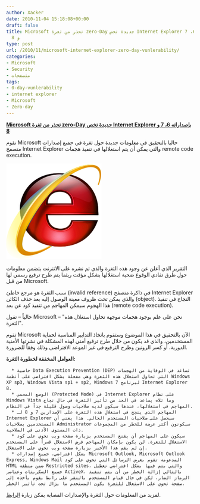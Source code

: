 ```yaml
---
author: Xacker
date: 2010-11-04 15:18:08+00:00
draft: false
title: Microsoft تحذر من ثغرة zero-Day جديدة تخص Internet Explorer بإصداراته 6، 7
  و 8
type: post
url: /2010/11/microsoft-internet-explorer-zero-day-vunlerability/
categories:
- Microsoft
- Security
- متصفحات
tags:
- 0-day-vunlerability
- internet explorer
- Microsoft
- Zero-day
---
```


**[Microsoft تحذر من ثغرة zero-Day جديدة تخص Internet Explorer بإصداراته 6، 7 و 8](https://www.it-scoop.com/2010/11/microsoft-internet-explorer-zero-day-vunlerability)**




تقوم Microsoft حاليا بالتحقيق في معلومات جديدة حول ثغرة في جميع إصدارات متصفح Internet Explorer والتي يمكن أن يتم استغلالها في تنفيذ هجمات remote code execution.


[![](Internet_Explorer_7_Logo_red.png)
](https://www.it-scoop.com/2010/11/microsoft-internet-explorer-zero-day-vunlerability)

التقرير الذي أعلن عن وجود هذه الثغرة والذي تم نشره على الانترنت يتضمن معلومات حول طرق تفادي الوقوع ضحية استغلالها بشكل مؤقت ريثما يتم طرح ترقيع رسمي لها من قبل Microsoft.

سبب الثغرة هو مرجع خاطئ (invalid reference) في ذاكرة متصفح Internet Explorer والذي يمكن تحت ظروف معينة الوصول إليه بعد حذف الكائن (object). النجاح في تنفيذ هذا الهجوم سيمكن المهاجم من تنفيذ كود عن بعد (remote code execution).

حالياً – تقول Microsoft – "نحن على علم بوجود هجمات موجهة تحاول استغلال هذه الثغرة".

تقوم Microsoft الآن بالتحقيق في هذا الموضوع وستقوم باتخاذ التدابير المناسبة لحماية المستخدمين، والذي قد يكون من خلال طرح ترقيع أمني لهذه المشكلة في نشرتها الأمنية الدورية، أو كسر الروتين وطرح الترقيع في غير الموعد الافتراضي وذلك وفقاً للضرورة.

**العوامل المخففة لخطورة الثغرة:**



	  * خاصية Data Execution Prevention (DEP) تساعد في الوقاية من الهجمات التي تحاول استغلال هذه الثغرة وهي مفعلة بشكل افتراضي على أنظمة Windows XP sp3, Windows Vista sp1 + sp2, Windows 7 لبرنامج Internet Explorer 8.
	  * الوضع المحمي (Protected Mode) في Internet Explorer على نظام Windows Vista وما تلاه يساعد في الحد من تأثير الثغرة في حال نجاح المهاجم في استغلالها، عندها سيكون لديه صلاحيات وصول قليلة جداً في النظام.
	  * المهاجم الذي ينجح في استغلال هذه الثغرة على الإصدارين 7 و 8 لـ Internet Explorer سيحصل على صلاحيات المستخدم الحالي. هذا يعني أن المستخدمين بصلاحيات Administrator سيكونون أكثر عرضة للخطر من المجموعات ذات المستوى الأدنى في الصلاحية.
	  * سيكون على المهاجم أن يقنع المستخدم بزيارة صفحة ويب تحوي على كود الاستغلال للثغرة. لن يكون بإمكان المهاجم فرض الاستغلال قسراً على المستخدم إن لم يقم هذا الأخير بزيارة صفحة ويب تحوي على الاستغلال.
	  * بشكل افتراضي، جميع إصدارات Microsoft Outlook, Microsoft Outlook Express, Windows Mail المدعومة تقوم بعرض الرسائل التي تحوي على كود HTML ضمن منطقة Restricted sites، والتي يتم فيها بشكل افتراضي تعطيل جميع السكربتات وعناصر ActiveX، بالتالي إزالة الخطر من أن يتم تنفيذ الرماز الضار، لكن في حال قيام المستخدم بالنقر على رابط يقوم بأخذه إلى صفحة تحوي على الاستغلال للثغرة يكون المستخدم ما يزال تحت تأثير الخطر.

لمزيد من المعلومات حول الثغرة والإصدارات المصابة يمكن زيارة [الرابط](http://www.microsoft.com/technet/security/advisory/2458511.mspx?pf=true).
